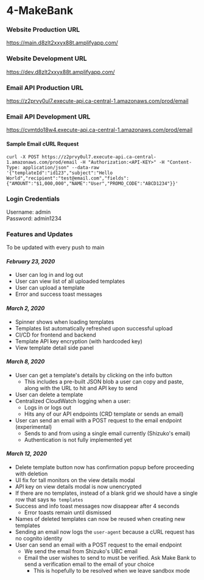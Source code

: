 # 4-MakeBank

### Website Production URL
https://main.d8zlt2xxyx88t.amplifyapp.com/

### Website Development URL
https://dev.d8zlt2xxyx88t.amplifyapp.com/

### Email API Production URL
https://z2prvy0ul7.execute-api.ca-central-1.amazonaws.com/prod/email

### Email API Development URL
https://cvmtdo18w4.execute-api.ca-central-1.amazonaws.com/prod/email


#### Sample Email cURL Request
```
curl -X POST https://z2prvy0ul7.execute-api.ca-central-1.amazonaws.com/prod/email -H "Authorization:<API-KEY>" -H "Content-Type: application/json" --data-raw '{"templateId":"id123","subject":"Hello World","recipient":"test@email.com","fields":{"AMOUNT":"$1,000,000","NAME":"User","PROMO_CODE":"ABCD1234"}}'
```

### Login Credentials
Username: admin\
Password: admin1234

### Features and Updates
To be updated with every push to main
#### ***February 23, 2020***
- User can log in and log out
- User can view list of all uploaded templates
- User can upload a template
- Error and success toast messages
#### ***March 2, 2020***
- Spinner shows when loading templates
- Templates list automatically refreshed upon successful upload
- CI/CD for frontend and backend
- Template API key encryption (with hardcoded key)
- View template detail side panel
#### ***March 8, 2020***
- User can get a template's details by clicking on the info button
    - This includes a pre-built JSON blob a user can copy and paste, along with the URL to hit and API key to send
- User can delete a template
- Centralized CloudWatch logging when a user:
    - Logs in or logs out
    - Hits any of our API endpoints (CRD template or sends an email)
- User can send an email with a POST request to the email endpoint (experimental)
    - Sends to and from using a single email currently (Shizuko's email)
    - Authentication is not fully implemented yet
#### ***March 12, 2020***
- Delete template button now has confirmation popup before proceeding with deletion
- UI fix for tall monitors on the view details modal
- API key on view details modal is now unencrypted 
- If there are no templates, instead of a blank grid we should have a single row that says `No templates`
- Success and info toast messages now disappear after 4 seconds
    - Error toasts remain until dismissed
- Names of deleted templates can now be reused when creating new templates
- Sending an email now logs the `user-agent` because a cURL request has no cognito identity
- User can send an email with a POST request to the email endpoint
    - We send the email from Shizuko's UBC email
    - Email the user wishes to send to must be verified. Ask Make Bank to send a verification email to the email of your choice
        - This is hopefully to be resolved when we leave sandbox mode
